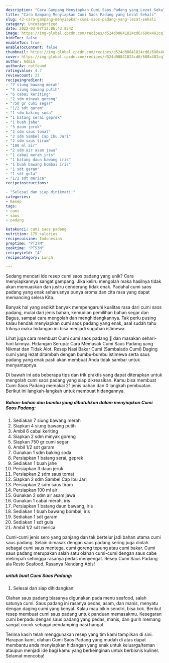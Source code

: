 ```yaml
---
description: "Cara Gampang Menyiapkan Cumi Saos Padang yang Lezat Sekali"
title: "Cara Gampang Menyiapkan Cumi Saos Padang yang Lezat Sekali"
slug: 43-cara-gampang-menyiapkan-cumi-saos-padang-yang-lezat-sekali
category: Uncategorized
date: 2022-03-07T12:06:43.854Z
image: https://img-global.cpcdn.com/recipes/d524d08841824cd6/680x482cq70/cumi-saos-padang-foto-resep-utama.jpg
hideToc: false
enableToc: true
enableTocContent: false
thumbnail: https://img-global.cpcdn.com/recipes/d524d08841824cd6/680x482cq70/cumi-saos-padang-foto-resep-utama.jpg
cover: https://img-global.cpcdn.com/recipes/d524d08841824cd6/680x482cq70/cumi-saos-padang-foto-resep-utama.jpg
author: Admin
authorAv: notfound
ratingvalue: 4.7
reviewcount: 23
recipeingredient:
- "7 siung bawang merah"
- "4 siung bawang putih"
- "6 cabai keriting"
- "2 sdm minyak goreng"
- "750 gr cumi segar"
- "1/2 sdt garam"
- "1 sdm baking soda"
- "1 batang serai geprek"
- "1 buah jahe"
- "3 daun jeruk"
- "2 sdm saus tomat"
- "2 sdm Sambel Cap Ibu Jari"
- "2 sdm saus tiram"
- "100 ml air"
- "2 sdm air asam jawa"
- "1 cabai merah iris"
- "1 batang daun bawang iris"
- "1 buah bawang bombai iris"
- "1 sdt garam"
- "1 sdt gula"
- "1/2 sdt merica"
recipeinstructions:

- "Selesai dan siap dinikmati!"
categories:
- Resep
tags:
- cumi
- saos
- padang

katakunci: cumi saos padang 
nutrition: 175 calories
recipecuisine: Indonesian
preptime: "PT37M"
cooktime: "PT53M"
recipeyield: "4"
recipecategory: Lunch

---
```





Sedang mencari ide resep cumi saos padang yang unik? Cara menyiapkannya sangat gampang. Jika keliru mengolah maka hasilnya tidak akan memuaskan dan justru cenderung tidak enak. Padahal cumi saos padang yang enak seharusnya punya aroma dan cita rasa yang dapat memancing selera Kita.





Banyak hal yang sedikit banyak mempengaruhi kualitas rasa dari cumi saos padang, mulai dari jenis bahan, kemudian pemilihan bahan segar dan Bagus, sampai cara mengolah dan menghidangkannya. Tak perlu pusing kalau hendak menyiapkan cumi saos padang yang enak,      asal sudah tahu triknya maka hidangan ini bisa menjadi suguhan istimewa.














Lihat juga cara membuat Cumi cumi saos padang 🦑 dan masakan sehari-hari lainnya. Hidangan Serupa: Cara Memasak Cumi Saus Padang yang Nikmat dan Tidak Alot. Resep Nasi Bakar Cumi (Sambalado Cumi) Daging cumi yang lezat ditambah dengan bumbu-bumbu istimewa serta saus padang yang enak pasti akan membuat Anda tidak sambar untuk menyantapnya.






Di bawah ini ada beberapa tips dan trik praktis yang dapat diterapkan untuk mengolah cumi saos padang yang siap dikreasikan. Kamu bisa membuat Cumi Saos Padang memakai 21 jenis bahan dan 0 langkah pembuatan. Berikut ini langkah-langkah untuk membuat hidangannya.

<!--inarticleads1-->

##### Bahan-bahan dan bumbu yang dibutuhkan dalam menyiapkan Cumi Saos Padang:

1. Sediakan 7 siung bawang merah
1. Siapkan 4 siung bawang putih
1. Ambil 6 cabai keriting
1. Siapkan 2 sdm minyak goreng
1. Siapkan 750 gr cumi segar
1. Ambil 1/2 sdt garam
1. Gunakan 1 sdm baking soda
1. Persiapkan 1 batang serai, geprek
1. Sediakan 1 buah jahe
1. Persiapkan 3 daun jeruk
1. Persiapkan 2 sdm saus tomat
1. Siapkan 2 sdm Sambel Cap Ibu Jari
1. Persiapkan 2 sdm saus tiram
1. Persiapkan 100 ml air
1. Gunakan 2 sdm air asam jawa
1. Gunakan 1 cabai merah, iris
1. Persiapkan 1 batang daun bawang, iris
1. Sediakan 1 buah bawang bombai, iris
1. Sediakan 1 sdt garam
1. Sediakan 1 sdt gula
1. Ambil 1/2 sdt merica


Cumi-cumi jenis sero yang panjang dan tak bertelur jadi bahan utama cumi saus padang. Selain dimasak dengan saus padang sering juga diolah sebagai cumi saus mentega, cumi goreng tepung atau cumi bakar. Cumi saus padang merupakan salah satu olahan cumi-cumi dengan saus cabe melimpah sehingga rasanya pedas menyengat. Resep Cumi Saus Padang ala Resto Seafood, Rasanya Nendang Abis! 

<!--inarticleads2-->

#####  untuk buat Cumi Saos Padang:


1. Selesai dan siap dihidangkan!

Olahan saus padang biasanya digunakan pada menu seafood, salah satunya cumi. Saus padang ini rasanya pedas, asam, dan manis, menyatu dengan daging cumi yang kenyal. Kalau mau bikin sendiri, bisa kok. Berikut resep membuat cumi saus padang untuk panduan memasakmu. Kesegaran cumi berpadu dengan saus padang yang pedas, manis, dan gurih memang sangat cocok sebagai pendamping nasi hangat. 

Terima kasih telah menggunakan resep yang tim kami tampilkan di sini. Harapan kami, olahan Cumi Saos Padang yang mudah di atas dapat membantu anda menyiapkan hidangan yang enak untuk keluarga/teman ataupun menjadi ide bagi kamu yang berkeinginan untuk berbisnis kuliner. Selamat mencoba!
